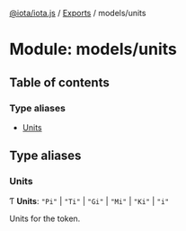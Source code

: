 [@iota/iota.js](../README.md) / [Exports](../modules.md) / models/units

# Module: models/units

## Table of contents

### Type aliases

- [Units](models_units.md#units)

## Type aliases

### Units

Ƭ **Units**: ``"Pi"`` \| ``"Ti"`` \| ``"Gi"`` \| ``"Mi"`` \| ``"Ki"`` \| ``"i"``

Units for the token.
